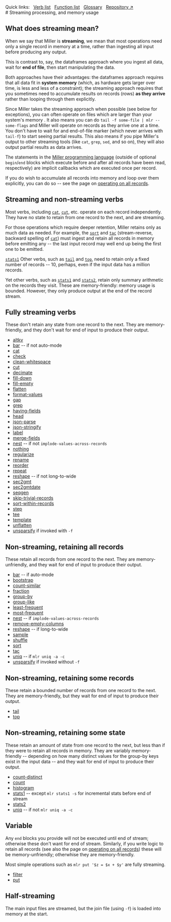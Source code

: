 <!---  PLEASE DO NOT EDIT DIRECTLY. EDIT THE .md.in FILE PLEASE. --->
<div>
<span class="quicklinks">
Quick links:
&nbsp;
<a class="quicklink" href="../reference-verbs/index.html">Verb list</a>
&nbsp;
<a class="quicklink" href="../reference-dsl-builtin-functions/index.html">Function list</a>
&nbsp;
<a class="quicklink" href="../glossary/index.html">Glossary</a>
&nbsp;
<a class="quicklink" href="https://github.com/johnkerl/miller" target="_blank">Repository ↗</a>
</span>
</div>
# Streaming processing, and memory usage

## What does streaming mean?

When we say that Miller is **streaming**, we mean that most operations need
only a single record in memory at a time, rather than ingesting all input
before producing any output.

This is contrast to, say, the dataframes approach where you ingest all data,
wait for **end of file**, then start manipulating the data.

Both approaches have their advantages: the dataframes approach requires that
all data fit in **system memory** (which, as hardware gets larger over time, is
less and less of a constraint); the streaming approach requires that you
sometimes need to accumulate results on records (rows) **as they arrive** rather
than looping through them explicitly.

Since Miller takes the streaming approach when possible (see below for
exceptions), you can often operate on files which are larger than your system's
memory . It also means you can do `tail -f some-file | mlr --some-flags` and
Miller will operate on records as they arrive one at a time.  You don't have
to wait for and end-of-file marker (which never arrives with `tail-f`) to
start seeing partial results. This also means if you pipe Miller's output
to other streaming tools (like `cat`, `grep`, `sed`, and so on), they
will also output partial results as data arrives.

The statements in the [Miller programming language](programming-language.md)
(outside of optional `begin`/`end` blocks which execute before and after all
records have been read, respectively) are implicit callbacks which are executed
once per record.

If you do wish to accumulate all records into memory and loop over them
explicitly, you can do so -- see the page on [operating on all
records](operating-on-all-records.md).

## Streaming and non-streaming verbs

Most verbs, including [`cat`](reference-verbs.md#cat),
[`cut`](reference-verbs.md#cut), etc. operate on each record independently.
They have no state to retain from one record to the next, and are streaming.

For those operations which require deeper retention, Miller retains only as
much data as needed.  For example, the [`sort`](reference-verbs.md#sort) and
[`tac`](reference-verbs.md#tac) (stream-reverse, backward spelling of
[`cat`](reference-verbs.md#cat)) must ingest and retain all records in memory
before emitting any -- the last input record may well end up being the first
one to be emitted.

[`stats1`](reference-verbs.md#stats1) Other verbs, such as
[`tail`](reference-verbs.md#tail) and [`top`](reference-verbs.md#top), need to
retain only a fixed number of records -- 10, perhaps, even if the input data
has a million records.

Yet other verbs, such as [`stats1`](reference-verbs.md#stats1) and
[`stats2`](reference-verbs.md#stats2), retain only summary arithmetic on the
records they visit. These are memory-friendly: memory usage is bounded. However,
they only produce output at the end of the record stream.

## Fully streaming verbs

These don't retain any state from one record to the next.
They are memory-friendly, and they don't wait for end of input to produce their output.

* [altkv](#altkv)
* [bar](#bar) -- if not auto-mode
* [cat](#cat)
* [check](#check)
* [clean-whitespace](#clean-whitespace)
* [cut](#cut)
* [decimate](#decimate)
* [fill-down](#fill-down)
* [fill-empty](#fill-empty)
* [flatten](#flatten)
* [format-values](#format-values)
* [gap](#gap)
* [grep](#grep)
* [having-fields](#having-fields)
* [head](#head)
* [json-parse](#json-parse)
* [json-stringify](#json-stringify)
* [label](#label)
* [merge-fields](#merge-fields)
* [nest](#nest) -- if not `implode-values-across-records`
* [nothing](#nothing)
* [regularize](#regularize)
* [rename](#rename)
* [reorder](#reorder)
* [repeat](#repeat)
* [reshape](#reshape) -- if not long-to-wide
* [sec2gmt](#sec2gmt)
* [sec2gmtdate](#sec2gmtdate)
* [seqgen](#seqgen)
* [skip-trivial-records](#skip-trivial-records)
* [sort-within-records](#sort-within-records)
* [step](#step)
* [tee](#tee)
* [template](#template)
* [unflatten](#unflatten)
* [unsparsify](#unsparsify) if invoked with `-f`

## Non-streaming, retaining all records

These retain all records from one record to the next.
They are memory-unfriendly, and they wait for end of input to produce their output.

* [bar](#bar) -- if auto-mode
* [bootstrap](#bootstrap)
* [count-similar](#count-similar)
* [fraction](#fraction)
* [group-by](#group-by)
* [group-like](#group-like)
* [least-frequent](#least-frequent)
* [most-frequent](#most-frequent)
* [nest](#nest) -- if `implode-values-across-records`
* [remove-empty-columns](#remove-empty-columns)
* [reshape](#reshape) -- if long-to-wide
* [sample](#sample)
* [shuffle](#shuffle)
* [sort](#sort)
* [tac](#tac)
* [uniq](#uniq) -- if `mlr uniq -a -c`
* [unsparsify](#unsparsify) if invoked without `-f`

## Non-streaming, retaining some records

These retain a bounded number of records from one record to the next.
They are memory-friendly, but they wait for end of input to produce their output.

* [tail](#tail)
* [top](#top)

## Non-streaming, retaining some state

These retain an amount of state from one record to the next, but less than if
they were to retain all records in memory.  They are variably memory-friendly
-- depending on how many distinct values for the group-by keys exist in the
input data -- and they wait for end of input to produce their output.

* [count-distinct](#count-distinct)
* [count](#count)
* [histogram](#histogram)
* [stats1](#stats1) -- except `mlr stats1 -s` for incremental stats before end of stream
* [stats2](#stats2)
* [uniq](#uniq) -- if not `mlr uniq -a -c`

## Variable

Any `end` blocks you provide will not be executed until end of stream; otherwise these
don't want for end of stream. Similarly, if you write logic to retain all records
(see also the page on [operating on all records](operating-on-all-records.md.in))
these will be memory-unfriendly; otherwhise they are memory-friendly.

Most simple operations such as `mlr put '$z = $x + $y'` are fully streaming.

* [filter](#filter)
* [put](#put)

## Half-streaming

The main input files are streamed, but the join file (using `-f`) is loaded into memory at the start.
